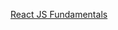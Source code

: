 [React JS Fundamentals](https://learning.oreilly.com/videos/reactjs-fundamentals-3rd/9780136612117)
 
